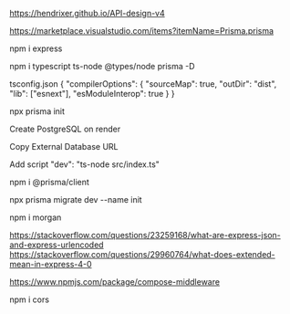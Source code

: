 https://hendrixer.github.io/API-design-v4

https://marketplace.visualstudio.com/items?itemName=Prisma.prisma

npm i express

npm i typescript ts-node @types/node prisma -D

tsconfig.json
{
"compilerOptions": {
"sourceMap": true,
"outDir": "dist",
"lib": ["esnext"],
"esModuleInterop": true
}
}

npx prisma init

Create PostgreSQL on render

Copy External Database URL

Add script
"dev": "ts-node src/index.ts"

npm i @prisma/client

npx prisma migrate dev --name init

npm i morgan

https://stackoverflow.com/questions/23259168/what-are-express-json-and-express-urlencoded
https://stackoverflow.com/questions/29960764/what-does-extended-mean-in-express-4-0

https://www.npmjs.com/package/compose-middleware

npm i cors

